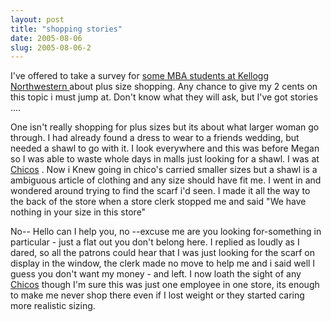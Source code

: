 ```yaml
---
layout: post
title: "shopping stories"
date: 2005-08-06
slug: 2005-08-06-2
---
```


I&apos;ve offered to take a survey for  [some MBA students at Kellogg Northwestern ](http://www.chubbygirlbrigade.com/2005/08/ask_the_cgb_a_g.html#comments)  about plus size shopping.  Any chance to give my 2 cents on this topic i must jump at.  Don&apos;t know what they will ask, but I&apos;ve got stories ....

One isn&apos;t really shopping for plus sizes but its about what larger woman go through.  I had already found a dress to wear to a friends wedding, but needed a shawl to go with it.  I look everywhere and this was before Megan so I was able to waste whole days in malls just looking for a shawl.  I was at  [Chicos](http://www.chicos.com/store/home_intro.asp) .  Now i Knew going in chico&apos;s carried smaller sizes but a shawl is a ambiguous article of clothing and any size should have fit me. I went in and wondered around trying to find the scarf i&apos;d seen.  I made it all the way to the back of the store when a store clerk stopped me and said &quot;We have nothing in your size in this store&quot;  

No-- Hello can I help you, no --excuse me are you looking for-something in particular - just a flat out you don&apos;t belong here.  I replied as loudly as I dared, so all the patrons could hear that I was just looking for the scarf on display in the window, the clerk made no move to help me and i said well I guess you don&apos;t want my money - and left.  I now loath the sight of any   [Chicos](http://www.chicos.com/store/home_intro.asp)  though I&apos;m sure this was just one employee in one store, its enough to make me never shop there even if I lost weight or they started caring more realistic sizing.  

